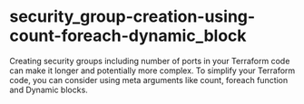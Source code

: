# security_group-creation-using-count-foreach-dynamic_block
Creating security groups including number of ports in your Terraform code can make it longer and potentially more complex. To simplify your Terraform code, you can consider using meta arguments like count, foreach function and Dynamic blocks.

